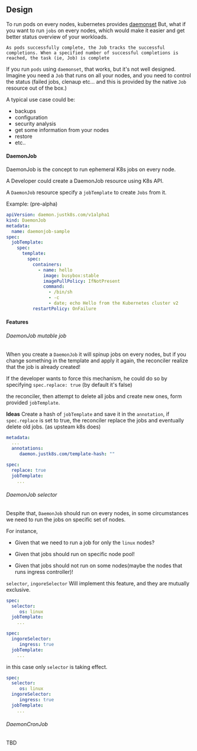 ## Design

To run pods on every nodes, kubernetes provides  [daemonset](https://kubernetes.io/docs/concepts/workloads/controllers/daemonset/)
But, what if you want to run `jobs` on every nodes, which would make it easier and get better status overview of your workloads.


`As pods successfully complete, the Job tracks the successful completions. When a specified number of successful completions is reached, the task (ie, Job) is complete`

If you run `pods` using `daemonset`, that works, but it's not well designed.
Imagine you need a `Job` that runs on all your nodes, and you need to control the status (failed jobs, clenaup etc... and this is provided by the native `Job` resource out of the box.)


A typical use case could be:
- backups
- configuration
- security analysis
- get some information from your nodes
- restore 
- etc..



#### DaemonJob

DaemonJob is the concept to run ephemeral K8s jobs on every node.

A Developer could create a DaemonJob resource using K8s API.

A `DaemonJob` resource specify a `jobTemplate` to create `Jobs` from it.

Example: (pre-alpha)

```yaml
apiVersion: daemon.justk8s.com/v1alpha1
kind: DaemonJob
metadata:
  name: daemonjob-sample
spec:
  jobTemplate:
    spec:
      template:
        spec:
          containers:
            - name: hello
              image: busybox:stable
              imagePullPolicy: IfNotPresent
              command:
                - /bin/sh
                - -c
                - date; echo Hello from the Kubernetes cluster v2
          restartPolicy: OnFailure
```

#### Features

###### DaemonJob mutable job

When you create a `DaemonJob` it will spinup jobs on every nodes, but if you change something in the template and apply it again,
the reconciler realize that the job is already created!

If the developer wants to force this mechanism, he could do so by specifying `spec.replace: true` (by default it's false)

the reconciler, then attempt to delete all jobs and create new ones, form provided `jobTemplate`.

**Ideas** Create a hash of `jobTemplate` and save it in the `annotation`, if `spec.replace` is set to true,
the reconciler replace the jobs and eventually delete old jobs.   (as upsteam k8s does)

```yaml
metadata:
  ...
  annotations:
     daemon.justk8s.com/template-hash: ""

spec:
  replace: true
  jobTemplate:
    ...
```  

###### DaemonJob selector


Despite that, `DaemonJob` should run on every nodes, in some circumstances we need to run the jobs on specific set of nodes.

For instance, 

- Given that we need to run a job for only the `linux` nodes?

- Given that jobs should run on specific node pool!

- Given that jobs should not run on some nodes(maybe the nodes that runs ingress controller)!


`selector`, `ingoreSelector` Will implement this feature, and they are mutually exclusive. 

```yaml
spec:
  selector:
     os: linux
  jobTemplate:
    ...
```  


```yaml
spec:
  ingoreSelector:
     ingress: true
  jobTemplate:
    ...
```



in this case only  `selector` is taking effect.
```yaml
spec:
  selector:
     os: linux
  ingoreSelector:
     ingress: true
  jobTemplate:
    ...
```  



###### DaemonCronJob 

TBD